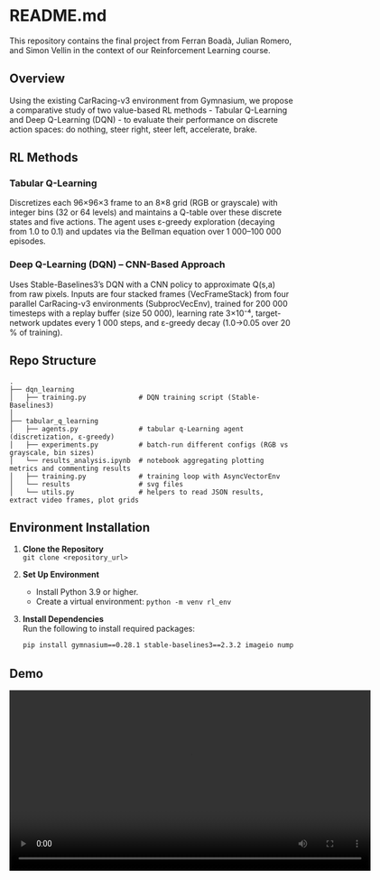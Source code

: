 # README.md

This repository contains the final project from  Ferran Boadà, Julian Romero, and Simon Vellin in the context of our Reinforcement Learning course.

## Overview
Using the existing CarRacing-v3 environment from Gymnasium, we propose a comparative study of two value-based RL methods - Tabular Q-Learning and Deep Q-Learning (DQN) - to evaluate their performance on discrete action spaces: do nothing, steer right, steer left, accelerate, brake.

## RL Methods

### Tabular Q-Learning  
Discretizes each 96×96×3 frame to an 8×8 grid (RGB or grayscale) with integer bins (32 or 64 levels) and maintains a Q-table over these discrete states and five actions. The agent uses ε-greedy exploration (decaying from 1.0 to 0.1) and updates via the Bellman equation over 1 000–100 000 episodes.

### Deep Q-Learning (DQN) – CNN-Based Approach  
Uses Stable-Baselines3’s DQN with a CNN policy to approximate Q(s,a) from raw pixels. Inputs are four stacked frames (VecFrameStack) from four parallel CarRacing-v3 environments (SubprocVecEnv), trained for 200 000 timesteps with a replay buffer (size 50 000), learning rate 3×10⁻⁴, target-network updates every 1 000 steps, and ε-greedy decay (1.0→0.05 over 20 % of training).

## Repo Structure

```text
.
├── dqn_learning  
│   ├── training.py             # DQN training script (Stable-Baselines3)  
│  
├── tabular_q_learning
│   ├── agents.py               # tabular q-Learning agent (discretization, ε-greedy)  
│   ├── experiments.py          # batch-run different configs (RGB vs grayscale, bin sizes)  
│   └── results_analysis.ipynb  # notebook aggregating plotting metrics and commenting results
│   ├── training.py             # training loop with AsyncVectorEnv  
│   └── results                 # svg files
│   └── utils.py                # helpers to read JSON results, extract video frames, plot grids 
```

## Environment Installation
1. **Clone the Repository**  
   `git clone <repository_url>`

2. **Set Up Environment**  
   - Install Python 3.9 or higher.
   - Create a virtual environment: `python -m venv rl_env`

3. **Install Dependencies**  
   Run the following to install required packages:
   ```bash
   pip install gymnasium==0.28.1 stable-baselines3==2.3.2 imageio numpy==1.23.5 matplotlib pandas cv2 tqdm


## Demo

<video width="640" controls>
  <source src="./demo.mp4" type="video/mp4">
</video>
